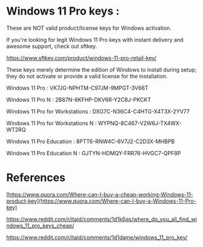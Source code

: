 # Windows 11 Pro keys :

These are NOT valid product/license keys for Windows activation. 

If you're looking for legit Windows 11 Pro keys with instant delivery and awesome support, check out sftkey.

https://www.sftkey.com/product/windows-11-pro-retail-key/

These keys merely determine the edition of Windows to install during setup; they do not activate or provide a valid license for the installation.

Windows 11 Pro	: VK7JG-NPHTM-C97JM-9MPGT-3V66T

Windows 11 Pro N	: 2B87N-8KFHP-DKV6R-Y2C8J-PKCKT

Windows 11 Pro for Workstations	: DXG7C-N36C4-C4HTG-X4T3X-2YV77

Windows 11 Pro for Workstations N	: WYPNQ-8C467-V2W6J-TX4WX-WT2RQ

Windows 11 Pro Education	: 8PTT6-RNW4C-6V7J2-C2D3X-MHBPB

Windows 11 Pro Education N	: GJTYN-HDMQY-FRR76-HVGC7-QPF8P

References
==========

[https://www.quora.com/Where-can-I-buy-a-cheap-working-Windows-11-product-key](https://www.quora.com/Where-can-I-buy-a-Windows-11-Pro-key)

https://www.reddit.com/r/itaid/comments/1d1k6qs/where_do_you_all_find_windows_11_pro_keys_cheap/

https://www.reddit.com/r/itaid/comments/1d1dame/windows_11_pro_key/
